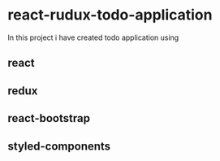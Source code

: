 # react-rudux-todo-application

In this project i have created todo application using 

## react
## redux
## react-bootstrap
## styled-components
